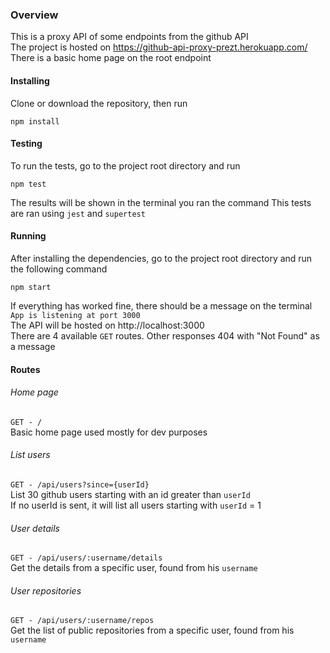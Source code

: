 ### Overview
This is a proxy API of some endpoints from the github API  
The project is hosted on https://github-api-proxy-prezt.herokuapp.com/  
There is a basic home page on the root endpoint  

#### Installing
Clone or download the repository, then run  
```
npm install
```

#### Testing
To run the tests, go to the project root directory and run  
```
npm test
```
The results will be shown in the terminal you ran the command
This tests are ran using `jest` and `supertest`

#### Running
After installing the dependencies, go to the project root directory and run the following command  
```
npm start
```
If everything has worked fine, there should be a message on the terminal `App is listening at port 3000`  
The API will be hosted on http://localhost:3000  
There are 4 available `GET` routes. Other responses 404 with "Not Found" as a message

#### Routes
###### Home page
`GET - /`  
Basic home page used mostly for dev purposes
###### List users
`GET - /api/users?since={userId}`  
List 30 github users starting with an id greater than `userId`  
If no userId is sent, it will list all users starting with `userId` = 1
###### User details
`GET - /api/users/:username/details`  
Get the details from a specific user, found from his `username`
###### User repositories
`GET - /api/users/:username/repos`  
Get the list of public repositories from a specific user, found from his `username`
